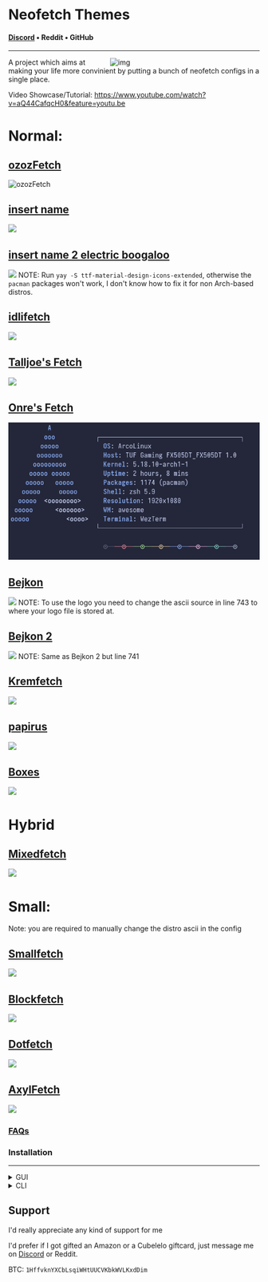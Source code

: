 # Neofetch Themes
#### [Discord](https://discord.gg/tuWnYReXbS) • Reddit • GitHub
---
<img src="https://cdn.discordapp.com/attachments/635625925748457482/864406818545860659/unknown.png" alt="img" align="right" width="300px">  


A project which aims at making your life more convinient by putting a bunch of neofetch configs in a single place.

Video Showcase/Tutorial: https://www.youtube.com/watch?v=aQ44CafqcH0&feature=youtu.be

# Normal:

[ozozFetch](https://github.com/mmsaeed509/neofetch-themes/blob/main/normal/ozozFetch/config.conf)
---
![ozozFetch](https://user-images.githubusercontent.com/62524855/183044688-c979f01e-1479-4111-b169-98506738ccab.png)

[insert name](https://github.com/chick2d/neofetch-themes/blob/main/normal/config.conf)
---
![](https://cdn.discordapp.com/attachments/883138437413220412/930478963552288789/unknown.png)

[insert name 2 electric boogaloo](https://github.com/chick2d/neofetch-themes/blob/main/normal/config2.conf)
---
![](https://cdn.discordapp.com/attachments/883138437413220412/930479100232097842/unknown.png)
NOTE: Run `yay -S ttf-material-design-icons-extended`, otherwise the `pacman` packages won't work, I don't know how to fix it for non Arch-based distros.

[idlifetch](https://github.com/chick2d/neofetch-themes/blob/main/normal/idlifetch.conf)
---
![](https://cdn.discordapp.com/attachments/883138437413220412/930479141004910622/unknown.png)

[Talljoe's Fetch](https://github.com/chick2d/neofetch-themes/blob/main/normal/talljoe.conf)
---
![](https://media.discordapp.net/attachments/883138437413220412/930506977115791380/unknown.png?width=783&height=359)

[Onre's Fetch](https://github.com/Chick2D/neofetch-themes/blob/main/normal/onrefetch.conf)
---
![](https://raw.githubusercontent.com/arionrefat/dotfiles/master/screenshots/.screenshots/ss5.png)

[Bejkon](https://github.com/Chick2D/neofetch-themes/tree/main/normal/bejkon)
---
![](https://cdn.discordapp.com/attachments/515557109404794905/1003552241669652480/RDT_20220801_1204219081639824454444879.jpg)
NOTE: To use the logo you need to change the ascii source in line 743 to where your logo file is stored at.

[Bejkon 2](https://github.com/Chick2D/neofetch-themes/tree/main/normal/bejkon2)
---
![](https://cdn.discordapp.com/attachments/515557109404794905/1004117004577415189/RDT_20220727_2146317505033582455700240.jpg)
NOTE: Same as Bejkon 2 but line 741

[Kremfetch](https://github.com/Chick2D/neofetch-themes/tree/main/normal/remfetch)
---
![](https://cdn.discordapp.com/attachments/883138437413220412/1002653085925122088/screenshot.png)

[papirus](https://github.com/chick2d/neofetch-themes/blob/main/normal/papirus.conf)
---
![](https://cdn.discordapp.com/attachments/993915832897908797/993918477649846372/unknown.png)

[Boxes](https://github.com/Chick2D/neofetch-themes/blob/main/normal/boxes.conf)
---
![](https://media.discordapp.net/attachments/476369660917579776/999305515911876608/unknown.png)

# Hybrid
[Mixedfetch](https://github.com/legendlife/neofetch-themes/blob/main/hybrid/config.conf)
---
![](https://cdn.discordapp.com/attachments/780366738536792064/997469230708568144/Screenshot_2022-07-15_17-43-56.png)

# Small:
Note: you are required to manually change the distro ascii in the config

[Smallfetch](https://github.com/chick2d/neofetch-themes/blob/main/small/config.conf)
---
![](https://cdn.discordapp.com/attachments/883138437413220412/930479504386850858/unknown.png)

[Blockfetch](https://github.com/chick2d/neofetch-themes/blob/main/small/blockfetch.conf)
---
![](https://cdn.discordapp.com/attachments/883138437413220412/930479450821365770/unknown.png)

[Dotfetch](https://github.com/Chick2D/neofetch-themes/blob/main/small/dotfetch.conf)
---
![](https://cdn.discordapp.com/attachments/515557109404794905/995619800032215050/RDT_20220710_1445015126100784893260744.gif)

[AxylFetch](https://github.com/chick2d/neofetch-themes/blob/main/small/axylfetch.conf)
---
![](https://cdn.discordapp.com/attachments/883138437413220412/930479412208615534/unknown.png)

### [FAQs](https://github.com/Chick2D/neofetch-themes/wiki/FAQs)

### Installation 
---

<details>
<summary> GUI </summary>

- Go to the `.config` directory in your home folder using your file manager.\
*Note: Press `Ctrl + H` to locate it, as it is a hidden directory.*
- Navigate into the `neofetch` directory.

- Open the file `config.conf` with your preferred text editor and replace the text inside it with the config from your favorite theme.
> E. g.: You want to use `Mixedfetch`, click on Mixedfetch on the readme or locate it from the repo. There will be a `config.conf` file, copy the contents and paste it in your own `config.conf` file, save the file and you're done!
</details>

<details>
<summary> CLI </summary>

1. Backup your config. By running
```bash
cd ~/.config/neofetch/ && rename config.conf configbackup.conf config.conf
```
you save your current config in the file `configbackup.conf`.

2. Clone this repository by running
```bash
git clone https://github.com/Chick2D/neofetch-themes/
```
in your preferred folder.

3. Run 
```bash
mv neofetch-themes/<folder>/<file> ~/.config/neofetch/config.conf
```
where `<folder>` is the section in this readme, while `<file>` is the file name of the config of this theme.
> For example: If you want papirus, it'd be `mv neofetch-themes/normal/papirus.conf ~/.config/neofetch/config.conf`.
</details>

Support
---
 
I'd really appreciate any kind of support for me

I'd prefer if I got gifted an Amazon or a Cubelelo giftcard, just message me on [Discord](https://discord.gg/tuWnYReXbS) or Reddit.

BTC: `1HffvknYXCbLsqiWHtUUCVKbkWVLKxdDim`
